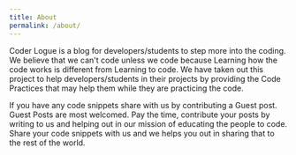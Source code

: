 ```yaml
---
title: About
permalink: /about/
---
```



Coder Logue is a blog for developers/students to step more into the coding. We believe that we can't  code unless we code because Learning how the code works is different from Learning to code. We have taken out this project to help developers/students in their projects by  providing the Code Practices that may help them while they are practicing the code.

If you have any code snippets share with us by contributing a Guest post. Guest Posts are most welcomed. Pay the time, contribute your posts by writing to us and helping out in our mission of educating the people to code. Share your code snippets with us and we helps you out in sharing that to the rest of the world.
